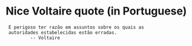 # Nice Voltaire quote (in Portuguese)
```
 É perigoso ter razão em assuntos sobre os quais as
 autoridades estabelecidas estão erradas.
         -- Voltaire
```
